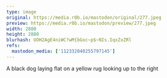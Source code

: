 ```yaml
---
type: image
original: https://media.r0b.io/mastodon/original/277.jpeg
preview: https://media.r0b.io/mastodon/preview/277.jpeg
width: 2880
height: 2880
blurhash: UOH2AgE4niWC?wM{bGoc~p$~NIs.IqxZxZRl
refs:
  mastodon_media: ['112332040255797145']
---
```


A black dog laying flat on a yellow rug looking up to the right

